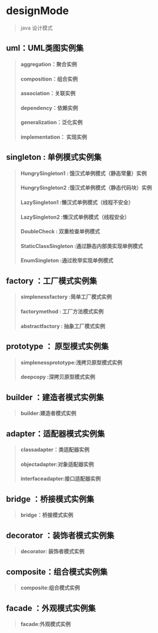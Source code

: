 # designMode
> java 设计模式
## uml：UML类图实例集
> #### aggregation：聚合实例
> #### composition：组合实例
> #### association：关联实例
> #### dependency：依赖实例
> #### generalization：泛化实例
> #### implementation： 实现实例
## singleton : 单例模式实例集
> #### HungrySingleton1 : 饿汉式单例模式（静态常量）实例
> #### HungrySingleton2 :饿汉式单例模式（静态代码块）实例
> #### LazySingleton1 :懒汉式单例模式（线程不安全）
> #### LazySingleton2 :懒汉式单例模式（线程安全）
> #### DoubleCheck : 双重检查单例模式
> #### StaticClassSingleton :通过静态内部类实现单例模式
> #### EnumSingleton :通过枚举实现单例模式
## factory ：工厂模式实例集
> #### simplenessfactory :简单工厂模式实例
> #### factorymethod : 工厂方法模式实例
> #### abstractfactory : 抽象工厂模式实例
## prototype ： 原型模式实例集
> #### simplenessprototype:浅拷贝原型模式实例
> #### deepcopy :深拷贝原型模式实例
## builder ：建造者模式实例集
> #### builder:建造者模式实例
## adapter：适配器模式实例集
> #### classadapter：类适配器实例
> #### objectadapter:对象适配器实例
> #### interfaceadapter:接口适配器实例
## bridge ：桥接模式实例集
> #### bridge：桥接模式实例
## decorator ：装饰者模式实例集
> #### decorator: 装饰者模式实例
## composite：组合模式实例集
> #### composite:组合模式实例
## facade ：外观模式实例集
> #### facade:外观模式实例